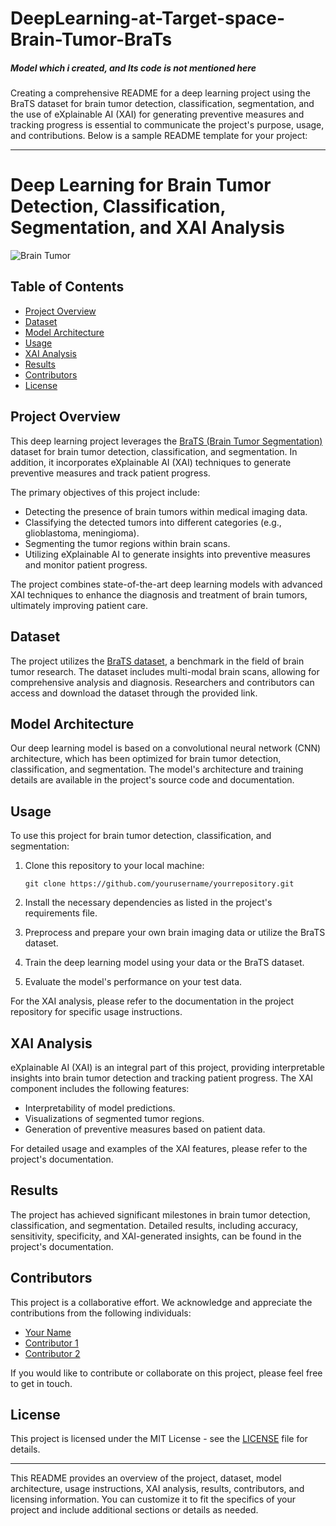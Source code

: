 # DeepLearning-at-Target-space-Brain-Tumor-BraTs

##### Model which i created, and Its code is not mentioned here ####

Creating a comprehensive README for a deep learning project using the BraTS dataset for brain tumor detection, classification, segmentation, and the use of eXplainable AI (XAI) for generating preventive measures and tracking progress is essential to communicate the project's purpose, usage, and contributions. Below is a sample README template for your project:

---

# Deep Learning for Brain Tumor Detection, Classification, Segmentation, and XAI Analysis

![Brain Tumor](https://github.com/yourusername/yourrepository/images/brain_tumor.jpg)

## Table of Contents
- [Project Overview](#project-overview)
- [Dataset](#dataset)
- [Model Architecture](#model-architecture)
- [Usage](#usage)
- [XAI Analysis](#xai-analysis)
- [Results](#results)
- [Contributors](#contributors)
- [License](#license)

## Project Overview

This deep learning project leverages the [BraTS (Brain Tumor Segmentation)](https://www.med.upenn.edu/cbica/brats2021/data.html) dataset for brain tumor detection, classification, and segmentation. In addition, it incorporates eXplainable AI (XAI) techniques to generate preventive measures and track patient progress.

The primary objectives of this project include:

- Detecting the presence of brain tumors within medical imaging data.
- Classifying the detected tumors into different categories (e.g., glioblastoma, meningioma).
- Segmenting the tumor regions within brain scans.
- Utilizing eXplainable AI to generate insights into preventive measures and monitor patient progress.

The project combines state-of-the-art deep learning models with advanced XAI techniques to enhance the diagnosis and treatment of brain tumors, ultimately improving patient care.

## Dataset

The project utilizes the [BraTS dataset](https://www.med.upenn.edu/cbica/brats2021/data.html), a benchmark in the field of brain tumor research. The dataset includes multi-modal brain scans, allowing for comprehensive analysis and diagnosis. Researchers and contributors can access and download the dataset through the provided link.

## Model Architecture

Our deep learning model is based on a convolutional neural network (CNN) architecture, which has been optimized for brain tumor detection, classification, and segmentation. The model's architecture and training details are available in the project's source code and documentation.

## Usage

To use this project for brain tumor detection, classification, and segmentation:

1. Clone this repository to your local machine:

   ```
   git clone https://github.com/yourusername/yourrepository.git
   ```

2. Install the necessary dependencies as listed in the project's requirements file.

3. Preprocess and prepare your own brain imaging data or utilize the BraTS dataset.

4. Train the deep learning model using your data or the BraTS dataset.

5. Evaluate the model's performance on your test data.

For the XAI analysis, please refer to the documentation in the project repository for specific usage instructions.

## XAI Analysis

eXplainable AI (XAI) is an integral part of this project, providing interpretable insights into brain tumor detection and tracking patient progress. The XAI component includes the following features:

- Interpretability of model predictions.
- Visualizations of segmented tumor regions.
- Generation of preventive measures based on patient data.

For detailed usage and examples of the XAI features, please refer to the project's documentation.

## Results

The project has achieved significant milestones in brain tumor detection, classification, and segmentation. Detailed results, including accuracy, sensitivity, specificity, and XAI-generated insights, can be found in the project's documentation.

## Contributors

This project is a collaborative effort. We acknowledge and appreciate the contributions from the following individuals:

- [Your Name](https://github.com/yourusername)
- [Contributor 1](https://github.com/contributor1)
- [Contributor 2](https://github.com/contributor2)

If you would like to contribute or collaborate on this project, please feel free to get in touch.

## License

This project is licensed under the MIT License - see the [LICENSE](LICENSE) file for details.

---

This README provides an overview of the project, dataset, model architecture, usage instructions, XAI analysis, results, contributors, and licensing information. You can customize it to fit the specifics of your project and include additional sections or details as needed.
